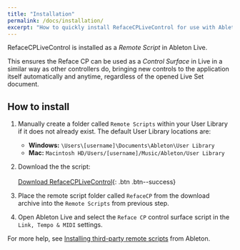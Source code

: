 ```yaml
---
title: "Installation"
permalink: /docs/installation/
excerpt: "How to quickly install RefaceCPLiveControl for use with Ableton Live."
---
```


RefaceCPLiveControl is installed as a *Remote Script* in Ableton Live.

This ensures the Reface CP can be used as a *Control Surface* in Live in a similar way as other controllers do, bringing new controls to the application itself automatically and anytime, regardless of the opened Live Set document.

## How to install

1. Manually create a folder called `Remote Scripts` within your User Library if it does not already exist. The default User Library locations are:
   - **Windows:** `\Users\[username]\Documents\Ableton\User Library`
   - **Mac:** `Macintosh HD/Users/[username]/Music/Ableton/User Library`

2. Download the the script:<br><br>
[<i class="fas fa-download"></i> Download RefaceCPLiveControl](https://github.com/yannxou/RefaceCPLiveControl/archive/master.zip){: .btn .btn--success}

3. Place the remote script folder called `RefaceCP` from the download archive into the `Remote Scripts` from previous step. 

4. Open Ableton Live and select the `Reface CP` control surface script in the `Link, Tempo & MIDI` settings.

For more help, see [Installing third-party remote scripts](https://help.ableton.com/hc/en-us/articles/209072009-Installing-third-party-remote-scripts) from Ableton.

